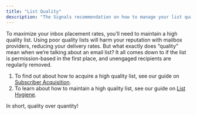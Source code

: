 ```yaml
---
title: "List Quality"
description: "The Signals recommendation on how to manage your list quality."
---
```


To maximize your inbox placement rates, you’ll need to maintain a high quality list. Using poor quality lists will harm your reputation with mailbox providers, reducing your delivery rates. But what exactly does “quality” mean when we’re talking about an email list? It all comes down to if the list is permission-based in the first place, and unengaged recipients are regularly removed.  

1. To find out about how to acquire a high quality list, see our guide on [Subscriber Acquisition](/docs/signals/subscriber-acquisition). 
1. To learn about how to maintain a high quality list, see our guide on [List Hygiene](/docs/signals/list-hygiene).

In short, quality over quantity!

